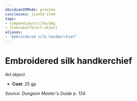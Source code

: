 ```yaml
---
obsidianUIMode: preview
cssclasses: json5e-item
tags:
- compendium/src/5e/dmg
- item/wealth/art-object
aliases: 
- "Embroidered silk handkerchief"
---
```

# Embroidered silk handkerchief
*Art object*  

- **Cost**: 25 gp

*Source: Dungeon Master's Guide p. 134*